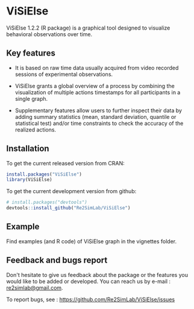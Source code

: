 # ViSiElse

ViSiElse 1.2.2 (R package) is a graphical tool designed to visualize behavioral observations over time.

## Key features 

 * It is based on raw time data usually acquired from video recorded sessions of experimental observations. 
 
 * ViSiElse grants a global overview of a process by combining the visualization of multiple actions timestamps for all participants in a single graph.
 
 * Supplementary features allow users to further inspect their data by adding summary statistics (mean, standard deviation, quantile or statistical test) and/or time constraints to check the accuracy of the realized actions.


## Installation

To get the current released version from CRAN:

```R
install.packages("ViSiElse")
library(ViSiElse)
```

To get the current development version from github:

```R
# install.packages("devtools")
devtools::install_github("Re2SimLab/ViSiElse")
```


## Example

Find examples (and R code) of ViSiElse graph in the vignettes folder.


## Feedback and bugs report

Don't hesitate to give us feedback about the package or the features you would like to be added or developed. You can reach us by e-mail : re2simlab@gmail.com.

To report bugs, see : https://github.com/Re2SimLab/ViSiElse/issues